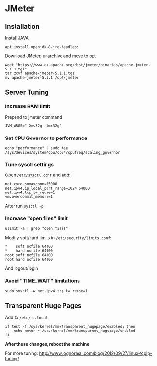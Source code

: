 # JMeter

## Installation

Install JAVA

    apt install openjdk-8-jre-headless

Download JMeter, unarchive and move to opt
    
    wget "https://www-eu.apache.org/dist/jmeter/binaries/apache-jmeter-5.1.1.tgz"
    tar zxvf apache-jmeter-5.1.1.tgz
    mv apache-jmeter-5.1.1 /opt/jmeter

## Server Tuning

### Increase RAM limit

Prepend to jmeter command

    JVM_ARGS="-Xms32g -Xmx32g" 

### Set CPU Governor to performance

    echo "performance" | sudo tee /sys/devices/system/cpu/cpu*/cpufreq/scaling_governor

### Tune sysctl settings

Open `/etc/sysctl.conf` and add:

    net.core.somaxconn=65000
    net.ipv4.ip_local_port_range=1024 64000
    net.ipv4.tcp_tw_reuse=1
    vm.overcommit_memory=1

After run `sysctl -p`

### Increase "open files" limit

    ulimit -a | grep "open files"

Modify soft/hard limits in `/etc/security/limits.conf`:

    *    soft nofile 64000
    *    hard nofile 64000
    root soft nofile 64000
    root hard nofile 64000

And logout/login

### Avoid "TIME_WAIT" limitations

    sudo sysctl -w net.ipv4.tcp_tw_reuse=1

## Transparent Huge Pages

Add to `/etc/rc.local`

```
if test -f /sys/kernel/mm/transparent_hugepage/enabled; then
    echo never > /sys/kernel/mm/transparent_hugepage/enabled
fi
```
    
__After these changes, reboot the machine__   

For more tuning: http://www.lognormal.com/blog/2012/09/27/linux-tcpip-tuning/
    

